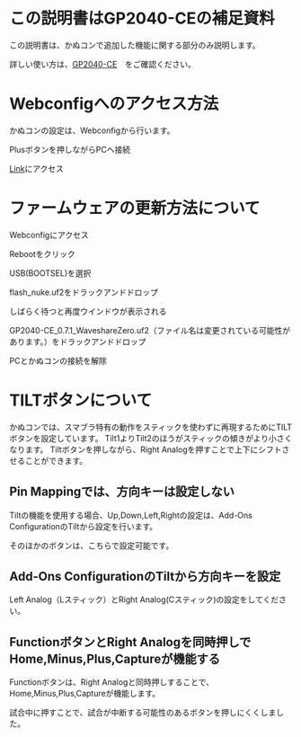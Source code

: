 # この説明書はGP2040-CEの補足資料
この説明書は、かぬコンで追加した機能に関する部分のみ説明します。

詳しい使い方は、[GP2040-CE](https://gp2040-ce.info/#/)　をご確認ください。

# Webconfigへのアクセス方法
かぬコンの設定は、Webconfigから行います。

Plusボタンを押しながらPCへ接続
<img src="button_s2.jpg" alt="">

[Link](http://192.168.7.1)にアクセス
# ファームウェアの更新方法について
Webconfigにアクセス

Rebootをクリック

USB(BOOTSEL)を選択

flash_nuke.uf2をドラックアンドドロップ

しばらく待つと再度ウインドウが表示される

GP2040-CE_0.7.1_WaveshareZero.uf2（ファイル名は変更されている可能性があります。）をドラックアンドドロップ

PCとかぬコンの接続を解除

# TILTボタンについて
かぬコンでは、スマブラ特有の動作をスティックを使わずに再現するためにTILTボタンを設定しています。
Tilt1よりTilt2のほうがスティックの傾きがより小さくなります。
Tiltボタンを押しながら、Right Analogを押すことで上下にシフトさせることができます。
## Pin Mappingでは、方向キーは設定しない
Tiltの機能を使用する場合、Up,Down,Left,Rightの設定は、Add-Ons ConfigurationのTiltから設定を行います。

そのほかのボタンは、こちらで設定可能です。
## Add-Ons ConfigurationのTiltから方向キーを設定
Left Analog（Lスティック）とRight Analog(Cスティック)の設定をしてください。
## FunctionボタンとRight Analogを同時押しでHome,Minus,Plus,Captureが機能する
Functionボタンは、Right Analogと同時押しすることで、Home,Minus,Plus,Captureが機能します。

試合中に押すことで、試合が中断する可能性のあるボタンを押しにくくしました。
